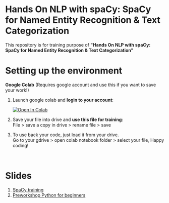 # Hands On NLP with spaCy: SpaCy for Named Entity Recognition & Text Categorization

This repository is for training purpose of __"Hands On NLP with spaCy: SpaCy for Named Entity Recognition & Text Categorization"__

# Setting up the environment 
__Google Colab__ (Requires google account and use this if you want to save your work!)

1. Launch google colab and __login to your account__:

    [![Open In Colab](https://colab.research.google.com/assets/colab-badge.svg)](https://colab.research.google.com/github/sittimunirahar/nlp-training/blob/master/untitled.ipynb)

2. Save your file into drive and **use this file for training**: 
   <br>File > save a copy in drive > rename file > save
3. To use back your code, just load it from your drive. 
   <br>Go to your gdrive > open colab notebook folder > select your file, Happy coding!

<br>

# Slides
1. [SpaCy training](https://docs.google.com/presentation/d/1aoe6uZww3QjX5AvNuN1nQexgGKQrGPY2VWYnuDphRa8/edit?usp=sharing)
2. [Preworkshop Python for beginners](https://docs.google.com/presentation/d/1qC5qqJgqY64Vn1gFAVQ-B1b5Ok_NEUy0fl15SaRw_ho/edit?usp=sharing)
